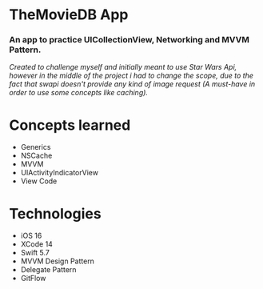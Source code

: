 <h1 align="left">TheMovieDB App</h1>

<h3 align="left"> An app to practice UICollectionView, Networking and MVVM Pattern.</h3>

<p align="left"><i>Created to challenge myself and initially meant to use Star Wars Api, however in the middle of the project i had to change the scope, due to the fact that swapi doesn't provide any kind of image request (A must-have in order to use some concepts like caching).</i></p>

# Concepts learned
- Generics
- NSCache
- MVVM
- UIActivityIndicatorView
- View Code

# Technologies
- iOS 16
- XCode 14
- Swift 5.7
- MVVM Design Pattern
- Delegate Pattern
- GitFlow



